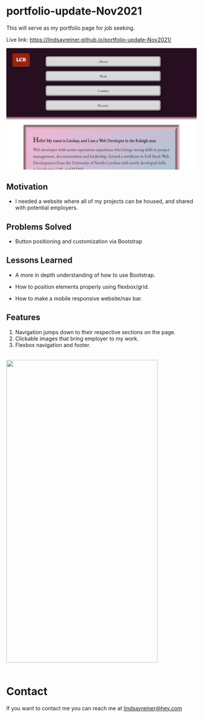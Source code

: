 # portfolio-update-Nov2021

This will serve as my portfolio page for job seeking.

Live link: https://lindsayreiner.github.io/portfolio-update-Nov2021/

<img src="public/images/portfolio-screenshot.png" alt="portfolio-screenshot">

## Motivation

- I needed a website where all of my projects can be housed, and shared with potential employers.

## Problems Solved

- Button positioning and customization via Bootstrap

## Lessons Learned

- A more in depth understanding of how to use Bootstrap.

- How to position elements properly using flexbox/grid.

- How to make a mobile responsive website/nav bar.

## Features

1. Navigation jumps down to their respective sections on the page.
2. Clickable images that bring employer to my work.
3. Flexbox navigation and footer.

<br>
<img src="" width="400" height="800">

<br>
<br>

# Contact

If you want to contact me you can reach me at lindsayreiner@hey.com
